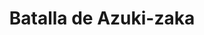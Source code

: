 ﻿---
title: "Batalla de Azuki-zaka"
permalink: periodes_535.html
layout: periode
dataInici: 1542
sidebar: periodes
pares:
  - id: 162
    title: "Sengoku jidai"
    dataInici: "(1467)"
    dataFi: "(1603)"

fills:
jocsPrincipals:
jocsEscenaris:
jocsEpoca:
  - title: "Samurai Battles"
    bggId: 122913
    escenari: "First Battle of Azuki-zaka 1542"

jocsEpocaEscenaris:
---
